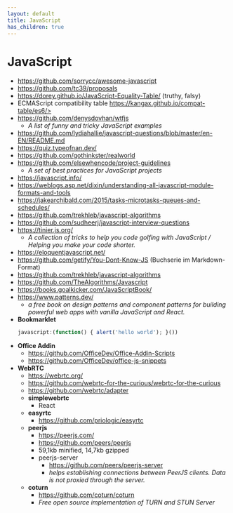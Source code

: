 ```yaml
---
layout: default
title: JavaScript
has_children: true
---
```


# JavaScript
- <https://github.com/sorrycc/awesome-javascript>
- <https://github.com/tc39/proposals>
- <https://dorey.github.io/JavaScript-Equality-Table/> (truthy, falsy)
- ECMAScript compatibility table https://kangax.github.io/compat-table/es6/>
- <https://github.com/denysdovhan/wtfjs>
    - *A list of funny and tricky JavaScript examples*
- <https://github.com/lydiahallie/javascript-questions/blob/master/en-EN/README.md>
- <https://quiz.typeofnan.dev/>
- <https://github.com/gothinkster/realworld>
- <https://github.com/elsewhencode/project-guidelines>
    - *A set of best practices for JavaScript projects*
- <https://javascript.info/>
- <https://weblogs.asp.net/dixin/understanding-all-javascript-module-formats-and-tools>
- <https://jakearchibald.com/2015/tasks-microtasks-queues-and-schedules/>
- <https://github.com/trekhleb/javascript-algorithms>
- <https://github.com/sudheerj/javascript-interview-questions>
- <https://tinier.js.org/>
    - *A collection of tricks to help you code golfing with JavaScript / Helping you make your code shorter.*
- <https://eloquentjavascript.net/>
- <https://github.com/getify/You-Dont-Know-JS> (Buchserie im Markdown-Format)
- <https://github.com/trekhleb/javascript-algorithms>
- <https://github.com/TheAlgorithms/Javascript>
- <https://books.goalkicker.com/JavaScriptBook/>
- <https://www.patterns.dev/>
  - *a free book on design patterns and component patterns for building powerful web apps with vanilla JavaScript and React.*
- **Bookmarklet**
    ```js
    javascript:(function() { alert('hello world'); }())
    ```
- **Office Addin**
    - <https://github.com/OfficeDev/Office-Addin-Scripts>
    - <https://github.com/OfficeDev/office-js-snippets>
- **WebRTC**
    - <https://webrtc.org/>
    - <https://github.com/webrtc-for-the-curious/webrtc-for-the-curious>
    - <https://github.com/webrtc/adapter>
    - **simplewebrtc**
      - React
    - **easyrtc**
      - <https://github.com/priologic/easyrtc>
    - **peerjs**
      - <https://peerjs.com/>
      - <https://github.com/peers/peerjs>
      - 59,1kb minified, 14,7kb gzipped
      - peerjs-server
        - <https://github.com/peers/peerjs-server>
        - *helps establishing connections between PeerJS clients. Data is not proxied through the server.*
    - **coturn**
      - <https://github.com/coturn/coturn>
      - *Free open source implementation of TURN and STUN Server*
